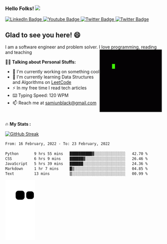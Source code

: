 ### Hello Folks! <img src="https://raw.githubusercontent.com/MartinHeinz/MartinHeinz/master/wave.gif" width="30px">
<div id="badges">
    <a href="#">
        <img src="https://img.shields.io/badge/LinkedIn-blue?style=for-the-badge&logo=linkedin&logoColor=white" alt="LinkedIn Badge"/>
    </a>
    <a href="#">
        <img src="https://img.shields.io/badge/YouTube-red?style=for-the-badge&logo=youtube&logoColor=white" alt="Youtube Badge"/>
    </a>
    <a href="#">
        <img src="https://img.shields.io/badge/Twitter-9cf?style=for-the-badge&logo=twitter" alt="Twitter Badge"/>
    </a>
    <a href="#">
        <img src="https://img.shields.io/badge/Facebook-informational?style=for-the-badge&logo=facebook&logoColor=white" alt="Twitter Badge"/>
    </a>
</div>


## Glad to see you here! 😄

I am a software engineer and problem solver. I love programming, reading and teaching
<img src="https://github.com/samiunblack/samiunblack/blob/main/Code%20Coding%20GIF%20-%20Code%20Coding%20Programming%20-%20Discover%20%26%20Share%20GIFs.gif" width="200" align="right"/>

👨‍💻 **Talking about Personal Stuffs:**
- 🔭 I'm currently working on something cool
- 🚀 I'm currently learning Data Structures and Algorithms on [LeetCode](https://leetcode.com/samiunblack/)
- ⚡ In my free time I read tech articles
- ⌨️ Typing Speed: 120 WPM
- 📫 Reach me at samiunblack@gmail.com

<br>



🔥 **My Stats :**

[![GitHub Streak](http://github-readme-streak-stats.herokuapp.com?user=samiunblack&theme=github-dark)](https://git.io/streak-stats) 
<!-- [![Top Langs](https://github-readme-stats.vercel.app/api/top-langs/?username=samiunblack&theme=gotham)](https://github.com/anuraghazra/github-readme-stats)
 -->
 
<!--START_SECTION:waka-->
```text
From: 16 February, 2022 - To: 23 February, 2022

Python       9 hrs 55 mins   ██████████▓░░░░░░░░░░░░░░   42.70 % 
CSS          6 hrs 9 mins    ██████▓░░░░░░░░░░░░░░░░░░   26.46 % 
JavaScript   5 hrs 39 mins   ██████░░░░░░░░░░░░░░░░░░░   24.36 % 
Markdown     1 hr 7 mins     █▒░░░░░░░░░░░░░░░░░░░░░░░   04.85 % 
Text         13 mins         ▒░░░░░░░░░░░░░░░░░░░░░░░░   00.99 % 
```
<!--END_SECTION:waka-->


![Snake animation](https://github.com/rafaballerini/rafaballerini/blob/output/github-contribution-grid-snake.svg)
